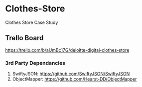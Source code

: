 # Clothes-Store
Clothes Store Case Study

## Trello Board
https://trello.com/b/aUmBc17G/deloitte-digital-clothes-store

### 3rd Party Dependancies
1. SwiftyJSON: https://github.com/SwiftyJSON/SwiftyJSON
2. ObjectMapper: https://github.com/Hearst-DD/ObjectMapper